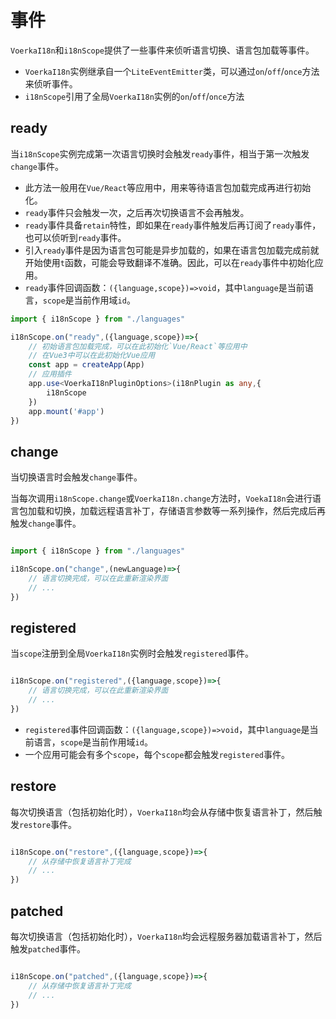 # 事件

`VoerkaI18n`和`i18nScope`提供了一些事件来侦听语言切换、语言包加载等事件。

- `VoerkaI18n`实例继承自一个`LiteEventEmitter`类，可以通过`on`/`off`/`once`方法来侦听事件。
- `i18nScope`引用了全局`VoerkaI18n`实例的`on`/`off`/`once`方法

## ready

当`i18nScope`实例完成第一次语言切换时会触发`ready`事件，相当于第一次触发`change`事件。

- 此方法一般用在`Vue/React`等应用中，用来等待语言包加载完成再进行初始化。
- `ready`事件只会触发一次，之后再次切换语言不会再触发。
- `ready`事件具备`retain`特性，即如果在`ready`事件触发后再订阅了`ready`事件，也可以侦听到`ready`事件。
- 引入`ready`事件是因为语言包可能是异步加载的，如果在语言包加载完成前就开始使用`t`函数，可能会导致翻译不准确。因此，可以在`ready`事件中初始化应用。
- `ready`事件回调函数：`({language,scope})=>void`，其中`language`是当前语言，`scope`是当前作用域`id`。

```typescript
import { i18nScope } from "./languages"

i18nScope.on("ready",({language,scope})=>{
    // 初始语言包加载完成，可以在此初始化`Vue/React`等应用中
    // 在Vue3中可以在此初始化Vue应用
    const app = createApp(App)
    // 应用插件
    app.use<VoerkaI18nPluginOptions>(i18nPlugin as any,{
        i18nScope
    })
    app.mount('#app')
})
```

## change

当切换语言时会触发`change`事件。

当每次调用`i18nScope.change`或`VoerkaI18n.change`方法时，`VoekaI18n`会进行语言包加载和切换，加载远程语言补丁，存储语言参数等一系列操作，然后完成后再触发`change`事件。

```typescript

import { i18nScope } from "./languages"

i18nScope.on("change",(newLanguage)=>{
    // 语言切换完成，可以在此重新渲染界面
    // ...
})

```

## registered

当`scope`注册到全局`VoerkaI18n`实例时会触发`registered`事件。

```typescript

i18nScope.on("registered",({language,scope})=>{
    // 语言切换完成，可以在此重新渲染界面
    // ...
})

```

- `registered`事件回调函数：`({language,scope})=>void`，其中`language`是当前语言，`scope`是当前作用域`id`。
- 一个应用可能会有多个`scope`，每个`scope`都会触发`registered`事件。


## restore

每次切换语言（包括初始化时），`VoerkaI18n`均会从存储中恢复语言补丁，然后触发`restore`事件。

```typescript

i18nScope.on("restore",({language,scope})=>{
    // 从存储中恢复语言补丁完成
    // ...
})

```

## patched

每次切换语言（包括初始化时），`VoerkaI18n`均会远程服务器加载语言补丁，然后触发`patched`事件。

```typescript

i18nScope.on("patched",({language,scope})=>{
    // 从存储中恢复语言补丁完成
    // ...
})

```


